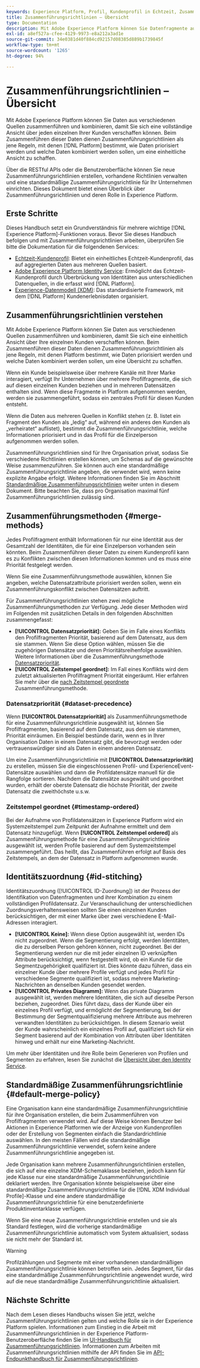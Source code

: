 ```yaml
---
keywords: Experience Platform, Profil, Kundenprofil in Echtzeit, Zusammenführungsrichtlinien, Benutzeroberfläche, Benutzeroberfläche, Zeitstempel geordnet, Datensatzpriorität
title: Zusammenführungsrichtlinien – Übersicht
type: Documentation
description: Mit Adobe Experience Platform können Sie Datenfragmente aus verschiedenen Quellen zusammenführen und kombinieren, damit Sie sich eine vollständige Ansicht über Ihre einzelnen Kunden verschaffen können. Beim Zusammenführen dieser Daten dienen Zusammenführungsrichtlinien als jene Regeln, mit denen Platform bestimmt, wie Daten priorisiert werden und welche Daten kombiniert werden sollen, um eine einheitliche Ansicht zu schaffen.
exl-id: a8ef527a-cfee-4129-9973-e8a212a3ad1e
source-git-commit: 34e0381d40f884cd92157d08385d889b1739845f
workflow-type: tm+mt
source-wordcount: '1265'
ht-degree: 94%

---
```


# Zusammenführungsrichtlinien – Übersicht

Mit Adobe Experience Platform können Sie Daten aus verschiedenen Quellen zusammenführen und kombinieren, damit Sie sich eine vollständige Ansicht über jeden einzelnen Ihrer Kunden verschaffen können. Beim Zusammenführen dieser Daten dienen Zusammenführungsrichtlinien als jene Regeln, mit denen [!DNL Platform] bestimmt, wie Daten priorisiert werden und welche Daten kombiniert werden sollen, um eine einheitliche Ansicht zu schaffen.

Über die RESTful APIs oder die Benutzeroberfläche können Sie neue Zusammenführungsrichtlinien erstellen, vorhandene Richtlinien verwalten und eine standardmäßige Zusammenführungsrichtlinie für Ihr Unternehmen einrichten. Dieses Dokument bietet einen Überblick über Zusammenführungsrichtlinien und deren Rolle in Experience Platform.

## Erste Schritte

Dieses Handbuch setzt ein Grundverständnis für mehrere wichtige [!DNL Experience Platform]-Funktionen voraus. Bevor Sie dieses Handbuch befolgen und mit Zusammenführungsrichtlinien arbeiten, überprüfen Sie bitte die Dokumentation für die folgendenen Services:

* [Echtzeit-Kundenprofil](../home.md): Bietet ein einheitliches Echtzeit-Kundenprofil, das auf aggregierten Daten aus mehreren Quellen basiert.
* [Adobe Experience Platform Identity Service](../../identity-service/home.md): Ermöglicht das Echtzeit-Kundenprofil durch Überbrückung von Identitäten aus unterschiedlichen Datenquellen, in die erfasst wird [!DNL Platform].
* [Experience-Datenmodell (XDM)](../../xdm/home.md): Das standardisierte Framework, mit dem [!DNL Platform] Kundenerlebnisdaten organisiert.

## Zusammenführungsrichtlinien verstehen

Mit Adobe Experience Platform können Sie Daten aus verschiedenen Quellen zusammenführen und kombinieren, damit Sie sich eine einheitlich Ansicht über Ihre einzelnen Kunden verschaffen können. Beim Zusammenführen dieser Daten dienen Zusammenführungsrichtlinien als jene Regeln, mit denen Platform bestimmt, wie Daten priorisiert werden und welche Daten kombiniert werden sollen, um eine Übersicht zu schaffen.

Wenn ein Kunde beispielsweise über mehrere Kanäle mit Ihrer Marke interagiert, verfügt Ihr Unternehmen über mehrere Profilfragmente, die sich auf diesen einzelnen Kunden beziehen und in mehreren Datensätzen enthalten sind. Wenn diese Fragmente in Platform aufgenommen werden, werden sie zusammengeführt, sodass ein zentrales Profil für diesen Kunden entsteht.

Wenn die Daten aus mehreren Quellen in Konflikt stehen (z. B. listet ein Fragment den Kunden als „ledig“ auf, während ein anderes den Kunden als „verheiratet“ auflistet), bestimmt die Zusammenführungsrichtlinie, welche Informationen priorisiert und in das Profil für die Einzelperson aufgenommen werden sollen.

Zusammenführungsrichtlinien sind für Ihre Organisation privat, sodass Sie verschiedene Richtlinien erstellen können, um Schemas auf die gewünschte Weise zusammenzuführen. Sie können auch eine standardmäßige Zusammenführungsrichtlinie angeben, die verwendet wird, wenn keine explizite Angabe erfolgt. Weitere Informationen finden Sie im Abschnitt [Standardmäßige Zusammenführungsrichtlinien](#default-merge-policy) weiter unten in diesem Dokument. Bitte beachten Sie, dass pro Organisation maximal fünf Zusammenführungsrichtlinien zulässig sind.

## Zusammenführungsmethoden {#merge-methods}

Jedes Profilfragment enthält Informationen für nur eine Identität aus der Gesamtzahl der Identitäten, die für eine Einzelperson vorhanden sein könnten. Beim Zusammenführen dieser Daten zu einem Kundenprofil kann es zu Konflikten zwischen diesen Informationen kommen und es muss eine Priorität festgelegt werden.

Wenn Sie eine Zusammenführungsmethode auswählen, können Sie angeben, welche Datensatzattribute priorisiert werden sollen, wenn ein Zusammenführungskonflikt zwischen Datensätzen auftritt.

Für Zusammenführungsrichtlinien stehen zwei mögliche Zusammenführungsmethoden zur Verfügung. Jede dieser Methoden wird im Folgenden mit zusätzlichen Details in den folgenden Abschnitten zusammengefasst:

* **[!UICONTROL Datensatzpriorität]:** Geben Sie im Falle eines Konflikts den Profilfragmenten Priorität, basierend auf dem Datensatz, aus dem sie stammen. Wenn Sie diese Option wählen, müssen Sie die zugehörigen Datensätze und deren Prioritätsreihenfolge auswählen. Weitere Informationen über die Zusammenführungsmethode [Datensatzpriorität](#dataset-precedence).
* **[!UICONTROL Zeitstempel geordnet]:** Im Fall eines Konflikts wird dem zuletzt aktualisierten Profilfragment Priorität eingeräumt. Hier erfahren Sie mehr über die [nach Zeitstempel geordnete](#timestamp-ordered) Zusammenführungsmethode.

### Datensatzpriorität {#dataset-precedence}

Wenn **[!UICONTROL Datensatzpriorität]** als Zusammenführungsmethode für eine Zusammenführungsrichtlinie ausgewählt ist, können Sie Profilfragmenten, basierend auf dem Datensatz, aus dem sie stammen, Priorität einräumen. Ein Beispiel bestünde darin, wenn es in Ihrer Organisation Daten in einem Datensatz gibt, die bevorzugt werden oder vertrauenswürdiger sind als Daten in einem anderen Datensatz.

Um eine Zusammenführungsrichtlinie mit **[!UICONTROL Datensatzpriorität]** zu erstellen, müssen Sie die eingeschlossenen Profil- und ExperienceEvent-Datensätze auswählen und dann die Profildatensätze manuell für die Rangfolge sortieren. Nachdem die Datensätze ausgewählt und geordnet wurden, erhält der oberste Datensatz die höchste Priorität, der zweite Datensatz die zweithöchste u.s.w.

### Zeitstempel geordnet {#timestamp-ordered}

Bei der Aufnahme von Profildatensätzen in Experience Platform wird ein Systemzeitstempel zum Zeitpunkt der Aufnahme ermittelt und dem Datensatz hinzugefügt. Wenn **[!UICONTROL Zeitstempel ordered]** als Zusammenführungsmethode für eine Zusammenführungsrichtlinie ausgewählt ist, werden Profile basierend auf dem Systemzeitstempel zusammengeführt. Das heißt, das Zusammenführen erfolgt auf Basis des Zeitstempels, an dem der Datensatz in Platform aufgenommen wurde.

## Identitätszuordnung {#id-stitching}

Identitätszuordnung ([!UICONTROL ID-Zuordnung]) ist der Prozess der Identifikation von Datenfragmenten und ihrer Kombination zu einem vollständigen Profildatensatz. Zur Veranschaulichung der unterschiedlichen Zuordnungsverhaltensweisen sollten Sie einen einzelnen Kunden berücksichtigen, der mit einer Marke über zwei verschiedene E-Mail-Adressen interagiert.

* **[!UICONTROL Keine]:** Wenn diese Option ausgewählt ist, werden IDs nicht zugeordnet. Wenn die Segmentierung erfolgt, werden Identitäten, die zu derselben Person gehören können, nicht zugeordnet. Bei der Segmentierung werden nur die mit jeder einzelnen ID verknüpften Attribute berücksichtigt, wenn festgestellt wird, ob ein Kunde für die Segmentzugehörigkeit qualifiziert ist. Dies könnte dazu führen, dass ein einzelner Kunde über mehrere Profile verfügt und jedes Profil für verschiedene Segmente qualifiziert ist, sodass mehrere Marketing-Nachrichten an denselben Kunden gesendet werden.
* **[!UICONTROL Privates Diagramm]:** Wenn das private Diagramm ausgewählt ist, werden mehrere Identitäten, die sich auf dieselbe Person beziehen, zugeordnet. Dies führt dazu, dass der Kunde über ein einzelnes Profil verfügt, und ermöglicht der Segmentierung, bei der Bestimmung der Segmentqualifizierung mehrere Attribute aus mehreren verwandten Identitäten zu berücksichtigen. In diesem Szenario weist der Kunde wahrscheinlich ein einzelnes Profil auf, qualifiziert sich für ein Segment basierend auf der Kombination von Attributen über Identitäten hinweg und erhält nur eine Marketing-Nachricht.

Um mehr über Identitäten und ihre Rolle beim Generieren von Profilen und Segmenten zu erfahren, lesen Sie zunächst die [Übersicht über den Identity Service](../../identity-service/home.md).

## Standardmäßige Zusammenführungsrichtlinie {#default-merge-policy}

Eine Organisation kann eine standardmäßige Zusammenführungsrichtlinie für ihre Organisation erstellen, die beim Zusammenführen von Profilfragmenten verwendet wird. Auf diese Weise können Benutzer bei Aktionen in Experience Platformen wie der Anzeige von Kundenprofilen oder der Erstellung von Segmenten einfach die Standardrichtlinie auswählen. In den meisten Fällen wird die standardmäßige Zusammenführungsrichtlinie verwendet, sofern keine andere Zusammenführungsrichtlinie angegeben ist.

Jede Organisation kann mehrere Zusammenführungsrichtlinien erstellen, die sich auf eine einzelne XDM-Schemaklasse beziehen, jedoch kann für jede Klasse nur eine standardmäßige Zusammenführungsrichtlinie deklariert werden. Ihre Organisation könnte beispielsweise über eine standardmäßige Zusammenführungsrichtlinie für die [!DNL XDM Individual Profile]-Klasse und eine andere standardmäßige Zusammenführungsrichtlinie für eine benutzerdefinierte Produktinventarklasse verfügen.

Wenn Sie eine neue Zusammenführungsrichtlinie erstellen und sie als Standard festlegen, wird die vorherige standardmäßige Zusammenführungsrichtlinie automatisch vom System aktualisiert, sodass sie nicht mehr der Standard ist.

>[!WARNING]
>
>Profilzählungen und Segmente mit einer vorhandenen standardmäßigen Zusammenführungsrichtlinie können betroffen sein. Jedes Segment, für das eine standardmäßige Zusammenführungsrichtlinie angewendet wurde, wird auf die neue standardmäßige Zusammenführungsrichtlinie aktualisiert.

## Nächste Schritte

Nach dem Lesen dieses Handbuchs wissen Sie jetzt, welche Zusammenführungsrichtlinien gelten und welche Rolle sie in der Experience Platform spielen. Informationen zum Einstieg in die Arbeit mit Zusammenführungsrichtlinien in der Experience Platform-Benutzeroberfläche finden Sie im [UI-Handbuch für Zusammenführungsrichtlinien](ui-guide.md). Informationen zum Arbeiten mit Zusammenführungsrichtlinien mithilfe der API finden Sie im [API-Endpunkthandbuch für Zusammenführungsrichtlinien](../api/merge-policies.md).
